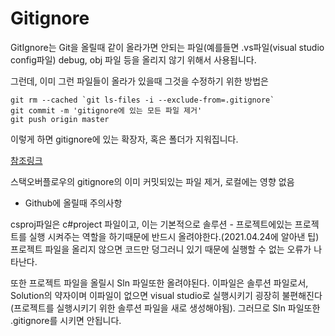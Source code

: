 # Gitignore

GitIgnore는 Git을 올릴때 같이 올라가면 안되는 파일(예를들면 .vs파일(visual studio config파일)
debug, obj 파일 등을 올리지 않기 위해서 사용됩니다.
<br/>

그런데, 이미 그런 파일들이 올라가 있을때 그것을 수정하기 위한 방법은

```
git rm --cached `git ls-files -i --exclude-from=.gitignore`
git commit -m 'gitignore에 있는 모든 파일 제거'
git push origin master
```

이렇게 하면 gitignore에 있는 확장자, 혹은 폴더가 지워집니다.
<br/>

[참조링크](http://stackoverflow.com/questions/7927230/remove-directory-from-remote-repository-after-adding-them-to-gitignore)


스택오버플로우의 gitignore의 이미 커밋되있는 파일 제거, 로컬에는 영향 없음

- Github에 올릴때 주의사항

csproj파일은 c#project 파일이고, 이는 기본적으로 솔루션 - 프로젝트에있는 프로젝트를 실행 시켜주는 역할을 하기때문에 반드시 올려야한다.(2021.04.24에 알아낸 팁)
프로젝트 파일을 올리지 않으면 코드만 덩그러니 있기 때문에 실행할 수 없는 오류가 나타난다.

또한 프로젝트 파일을 올릴시 Sln 파일또한 올려야된다.
이파일은 솔루션 파일로서, Solution의 약자이며 이파일이 없으면 visual studio로 실행시키기 굉장히 불편해진다(프로젝트를 실행시키기 위한 솔루션 파일을 새로 생성해야됨).
그러므로 Sln 파일또한 .gitignore를 시키면 안됩니다.
